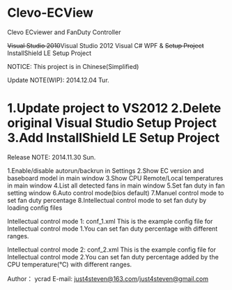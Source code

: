 Clevo-ECView
============

Clevo ECviewer and FanDuty Controller</b>

<s>Visual Studio 2010</s>Visual Studio 2012</b>
Visual C# WPF &amp; <s>Setup Project</s> InstallShield LE Setup Project</b>

NOTICE: This project is in Chinese(Simplified)</b>

Update NOTE(WIP):</b>
2014.12.04 Tur.</b>

1.Update project to VS2012</b>
2.Delete original Visual Studio Setup Project</b>
3.Add InstallShield LE Setup Project</b>
==================================================================

Release NOTE:</b>
2014.11.30 Sun.</b>

1.Enable/disable autorun/backrun in Settings</b>
2.Show EC version and baseboard model in main window</b>
3.Show CPU Remote/Local temperatures in main window</b>
4.List all detected fans in main window</b>
5.Set fan duty in fan setting window</b>
6.Auto control mode(bios default)</b>
7.Manuel control mode to set fan duty percentage</b>
8.Intellectual control mode to set fan duty by loading config files</b>

Intellectual control mode 1:</b>
	conf_1.xml</b>
This is the example config file for Intellectual control mode 1.You can</b>
set fan duty percentage with different ranges.</b>

Intellectual control mode 2:</b>
	conf_2.xml</b>
This is the example config file for Intellectual control mode 2.You can</b>
set fan duty percentage added by the CPU temperature(℃) with different</b>
ranges.</b>

Author： ycrad</b>
E-mail:	just4steven@163.com/just4steven@gmail.com
